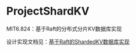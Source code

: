 # ProjectShardKV
MIT6.824：基于Raft的分布式分片KV数据库实现

设计实现文档见：[基于Raft的ShardedKV数据库实现](https://fuhaifei.github.io/2022/09/06/%E7%BC%96%E7%A8%8B%E7%9B%B8%E5%85%B3/%E9%A1%B9%E7%9B%AE%E6%80%BB%E7%BB%93/%E5%9F%BA%E4%BA%8ERaft%E7%9A%84ShardedKV%E6%95%B0%E6%8D%AE%E5%BA%93%E5%AE%9E%E7%8E%B0/)

